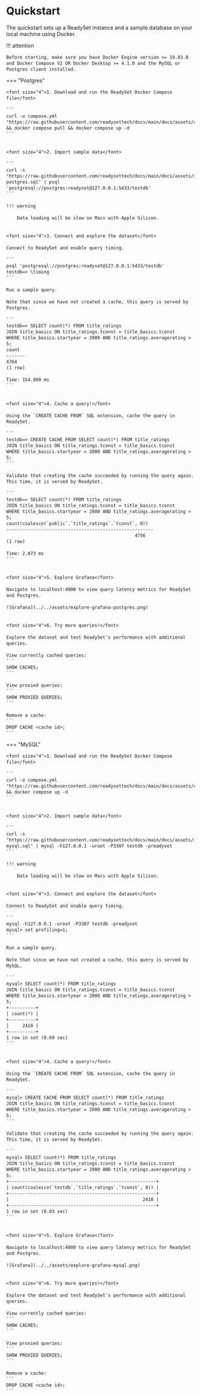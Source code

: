 # Quickstart

The quickstart sets up a ReadySet instance and a sample database on your local machine using Docker.

!!! attention

    Before starting, make sure you have Docker Engine version >= 19.03.0​ and Docker Compose V2 OR Docker Desktop >= 4.1.0 and the MySQL or Postgres client installed.

=== "Postgres"

    <font size="4">1. Download and run the ReadySet Docker Compose file</font>

    ```
    curl -o compose.yml "https://raw.githubusercontent.com/readysettech/docs/main/docs/assets/compose.postgres.yml" && docker compose pull && docker compose up -d
    ```


    <font size="4">2. Import sample data</font>

    ```
    curl -s "https://raw.githubusercontent.com/readysettech/docs/main/docs/assets/imdb-postgres.sql" | psql 'postgresql://postgres:readyset@127.0.0.1:5433/testdb'
    ```

    !!! warning

        Data loading will be slow on Macs with Apple Silicon.


    <font size="4">3. Connect and explore the dataset</font>

    Connect to ReadySet and enable query timing.

    ```
    psql 'postgresql://postgres:readyset@127.0.0.1:5433/testdb'
    testdb=> \timing
    ```

    Run a sample query.
    
    Note that since we have not created a cache, this query is served by Postgres.

    ```
    testdb=> SELECT count(*) FROM title_ratings 
    JOIN title_basics ON title_ratings.tconst = title_basics.tconst 
    WHERE title_basics.startyear = 2000 AND title_ratings.averagerating > 5;
    count
    -------
    4764
    (1 row)

    Time: 154.980 ms
    ```


    <font size="4">4. Cache a query!</font>

    Using the `CREATE CACHE FROM` SQL extension, cache the query in ReadySet.

    ```
    testdb=> CREATE CACHE FROM SELECT count(*) FROM title_ratings
    JOIN title_basics ON title_ratings.tconst = title_basics.tconst
    WHERE title_basics.startyear = 2000 AND title_ratings.averagerating > 5;
    ```

    Validate that creating the cache succeeded by running the query again.  This time, it is served by ReadySet.

    ```
    testdb=> SELECT count(*) FROM title_ratings
    JOIN title_basics ON title_ratings.tconst = title_basics.tconst
    WHERE title_basics.startyear = 2000 AND title_ratings.averagerating > 5;
    count(coalesce(`public`.`title_ratings`.`tconst`, 0))
    -------------------------------------------------------
                                                    4756
    (1 row)

    Time: 2.073 ms
    ```


    <font size="4">5. Explore Grafana</font>

    Navigate to localhost:4000 to view query latency metrics for ReadySet and Postgres.

    ![Grafana](../../assets/explore-grafana-postgres.png)


    <font size="4">6. Try more queries!</font>

    Explore the dataset and test ReadySet's performance with additional queries.

    View currently cached queries:
    ```
    SHOW CACHES;
    ```

    View proxied queries:
    ```
    SHOW PROXIED QUERIES;
    ```

    Remove a cache:
    ```
    DROP CACHE <cache id>;
    ```


=== "MySQL"

    <font size="4">1. Download and run the ReadySet Docker Compose file</font>

    ```
    curl -o compose.yml "https://raw.githubusercontent.com/readysettech/docs/main/docs/assets/compose.mysql.yml" && docker compose up -d
    ```


    <font size="4">2. Import sample data</font>

    ```
    curl -s "https://raw.githubusercontent.com/readysettech/docs/main/docs/assets/imdb-mysql.sql" | mysql -h127.0.0.1 -uroot -P3307 testdb -preadyset
    ```

    !!! warning

        Data loading will be slow on Macs with Apple Silicon.


    <font size="4">3. Connect and explore the dataset</font>

    Connect to ReadySet and enable query timing.

    ```
    mysql -h127.0.0.1 -uroot -P3307 testdb -preadyset
    mysql> set profiling=1;
    ```

    Run a sample query.
    
    Note that since we have not created a cache, this query is served by MySQL.

    ```
    mysql> SELECT count(*) FROM title_ratings 
    JOIN title_basics ON title_ratings.tconst = title_basics.tconst 
    WHERE title_basics.startyear = 2000 AND title_ratings.averagerating > 5;
    +----------+
    | count(*) |
    +----------+
    |     2418 |
    +----------+
    1 row in set (0.69 sec)
    ```


    <font size="4">4. Cache a query!</font>

    Using the `CREATE CACHE FROM` SQL extension, cache the query in ReadySet.

    ```
    mysql> CREATE CACHE FROM SELECT count(*) FROM title_ratings
    JOIN title_basics ON title_ratings.tconst = title_basics.tconst
    WHERE title_basics.startyear = 2000 AND title_ratings.averagerating > 5;
    ```

    Validate that creating the cache succeeded by running the query again.  This time, it is served by ReadySet.

    ```
    mysql> SELECT count(*) FROM title_ratings
    JOIN title_basics ON title_ratings.tconst = title_basics.tconst
    WHERE title_basics.startyear = 2000 AND title_ratings.averagerating > 5;
    +-------------------------------------------------------+
    | count(coalesce(`testdb`.`title_ratings`.`tconst`, 0)) |
    +-------------------------------------------------------+
    |                                                  2418 |
    +-------------------------------------------------------+
    1 row in set (0.03 sec)
    ```


    <font size="4">5. Explore Grafana</font>

    Navigate to localhost:4000 to view query latency metrics for ReadySet and Postgres.

    ![Grafana](../../assets/explore-grafana-mysql.png)


    <font size="4">6. Try more queries!</font>

    Explore the dataset and test ReadySet's performance with additional queries.

    View currently cached queries:
    ```
    SHOW CACHES;
    ```

    View proxied queries:
    ```
    SHOW PROXIED QUERIES;
    ```

    Remove a cache:
    ```
    DROP CACHE <cache id>;
    ```
